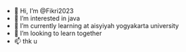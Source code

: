 - 👋 Hi, I’m @Fikri2023
- 👀 I’m interested in java
- 🌱 I’m currently learning at aisyiyah yogyakarta university
- 💞️ I’m looking to learn together
- 📫 thk u

<!---
Agusriyanto2023/Agusriyanto2023 is a ✨ special ✨ repository because its `README.md` (this file) appears on your GitHub profile.
You can click the Preview link to take a look at your changes.
--->
